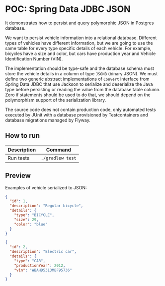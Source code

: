 # POC: Spring Data JDBC JSON

It demonstrates how to persist and query polymorphic JSON in Postgres database.

We want to persist vehicle information into a relational database. Different types of vehicles have different
information, but we are going to use the same table for every type specific details of each vehicle. For example,
bicycles have a size and color, but cars have production year and Vehicle Identification Number (VIN).

The implementation should be type-safe and the database schema must store the vehicle details in a column of
type `JSONB` (binary JSON). We must define two generic abstract implementations of `Convert` interface from Spring Data
JDBC that use Jackson to serialize and deserialize the Java type before persisting or reading the value from the
database table column. Zero if statements should be used to do that, we should depend on the polymorphism support of the
serialization library.

The source code does not contain production code, only automated tests executed by JUnit with a database provisioned by
Testcontainers and database migrations managed by Flyway.

## How to run

| Description | Command          |
|-------------|------------------|
| Run tests   | `./gradlew test` |

## Preview

Examples of vehicle serialized to JSON:

```json
{
  "id": 1,
  "description": "Regular bicycle",
  "details": {
    "type": "BICYCLE",
    "size": 29,
    "color": "blue"
  }
}
```

```json
{
  "id": 2,
  "description": "Electric car",
  "details": {
    "type": "CAR",
    "productionYear": 2012,
    "vin": "WBAHD5313MBF95736"
  }
}
```
